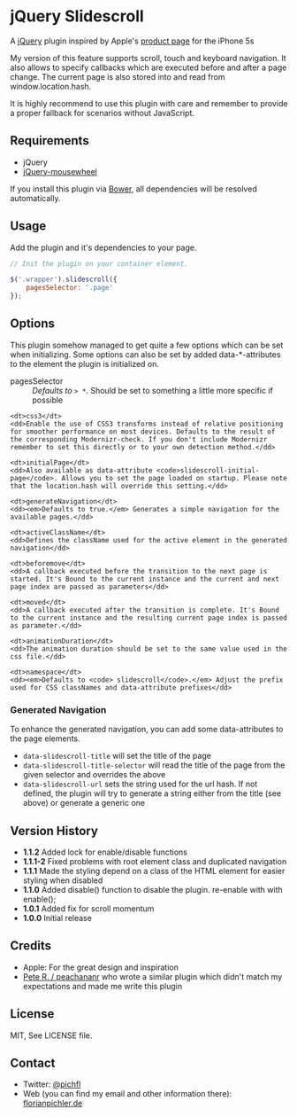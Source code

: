 jQuery Slidescroll
==================

A [jQuery](http://jquery.com) plugin inspired by Apple's [product page](http://www.apple.com/iphone-5s/) for the iPhone 5s

My version of this feature supports scroll, touch and keyboard navigation. It also allows to specify callbacks which are executed before and after a page change. The current page is also stored into and read from window.location.hash.

It is highly recommend to use this plugin with care and remember to provide a proper fallback for scenarios without JavaScript.


Requirements
------------

- jQuery
- [jQuery-mousewheel](https://github.com/brandonaaron/jquery-mousewheel)

If you install this plugin via [Bower](http://bower.io), all dependencies will be resolved automatically.


Usage
-----

Add the plugin and it's dependencies to your page.

```js
// Init the plugin on your container element.

$('.wrapper').slidescroll({
	pagesSelector: '.page'
});

```


Options
-------

This plugin somehow managed to get quite a few options which can be set when initializing.
Some options can also be set by added data-*-attributes to the element the plugin is initialized on.

<dl>
	<dt>pagesSelector</dt>
	<dd><em>Defaults to <code>> *</code>.</em> Should be set to something a little more specific if possible</dd>

	<dt>css3</dt>
	<dd>Enable the use of CSS3 transforms instead of relative positioning for smoother performance on most devices. Defaults to the result of the corresponding Modernizr-check. If you don't include Modernizr remember to set this directly or to your own detection method.</dd>

	<dt>initialPage</dt>
	<dd>Also available as data-attribute <code>slidescroll-initial-page</code>. Allows you to set the page loaded on startup. Please note that the location.hash will override this setting.</dd>

	<dt>generateNavigation</dt>
	<dd><em>Defaults to true.</em> Generates a simple navigation for the available pages.</dd>

	<dt>activeClassName</dt>
	<dd>Defines the className used for the active element in the generated navigation</dd>

	<dt>beforemove</dt>
	<dd>A callback executed before the transition to the next page is started. It's Bound to the current instance and the current and next page index are passed as parameters</dd>

	<dt>moved</dt>
	<dd>A callback executed after the transition is complete. It's Bound to the current instance and the resulting current page index is passed as parameter.</dd>

	<dt>animationDuration</dt>
	<dd>The animation duration should be set to the same value used in the css file.</dd>

	<dt>namespace</dt>
	<dd><em>Defaults to <code> slidescroll</code>.</em> Adjust the prefix used for CSS classNames and data-attribute prefixes</dd>
</dl>

### Generated Navigation

To enhance the generated navigation, you can add some data-attributes to the page elements.

- `data-slidescroll-title` will set the title of the page
- `data-slidescroll-title-selector` will read the title of the page from the given selector and overrides the above
- `data-slidescroll-url` sets the string used for the url hash. If not defined, the plugin will try to generate a string either from the title (see above) or generate a generic one


Version History
---------------

- **1.1.2** Added lock for enable/disable functions
- **1.1.1-2** Fixed problems with root element class and duplicated navigation
- **1.1.1** Made the styling depend on a class of the HTML element for easier styling when disabled
- **1.1.0** Added disable() function to disable the plugin. re-enable with with enable();
- **1.0.1** Added fix for scroll momentum
- **1.0.0** Initial release


Credits
-------

- Apple: For the great design and inspiration
- [Pete R. / peachananr](https://github.com/peachananr/onepage-scroll/) who wrote a similar plugin which didn't match my expectations and made me write this plugin


License
-------

MIT, See LICENSE file.


Contact
-------

- Twitter: [@pichfl](http://twitter.com/pichfl)
- Web (you can find my email and other information there): [florianpichler.de](http://florianpichler.de)
